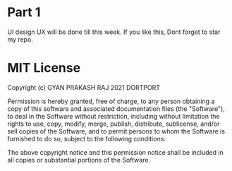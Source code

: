 # Part 1 
  UI design
  UX will be done till this week.
  If you like this, Dont forget to star my repo.

# MIT License

Copyright (c) GYAN PRAKASH RAJ 2021 DORTPORT

Permission is hereby granted, free of charge, to any person obtaining a copy
of this software and associated documentation files (the "Software"), to deal
in the Software without restriction, including without limitation the rights
to use, copy, modify, merge, publish, distribute, sublicense, and/or sell
copies of the Software, and to permit persons to whom the Software is
furnished to do so, subject to the following conditions:

The above copyright notice and this permission notice shall be included in all
copies or substantial portions of the Software.
